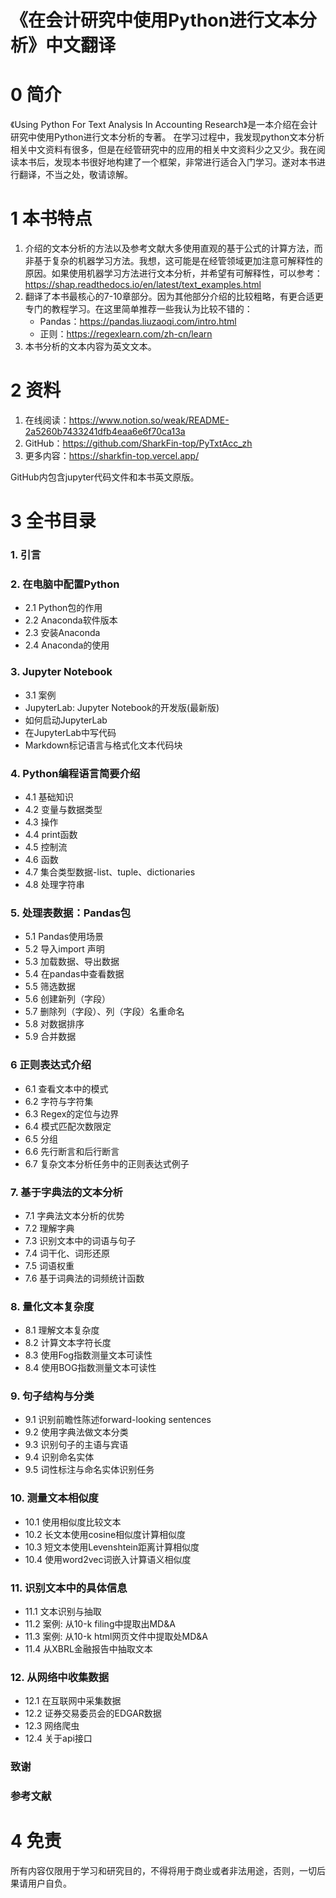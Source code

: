 # 《在会计研究中使用Python进行文本分析》中文翻译

# 0 简介

《Using Python For Text Analysis In Accounting Research》是一本介绍在会计研究中使用Python进行文本分析的专著。
在学习过程中，我发现python文本分析相关中文资料有很多，但是在经管研究中的应用的相关中文资料少之又少。我在阅读本书后，发现本书很好地构建了一个框架，非常进行适合入门学习。遂对本书进行翻译，不当之处，敬请谅解。



# 1 本书特点

1. 介绍的文本分析的方法以及参考文献大多使用直观的基于公式的计算方法，而非基于复杂的机器学习方法。我想，这可能是在经管领域更加注意可解释性的原因。如果使用机器学习方法进行文本分析，并希望有可解释性，可以参考：https://shap.readthedocs.io/en/latest/text_examples.html
2. 翻译了本书最核心的7-10章部分。因为其他部分介绍的比较粗略，有更合适更专门的教程学习。在这里简单推荐一些我认为比较不错的：
   - Pandas：https://pandas.liuzaoqi.com/intro.html
   - 正则：https://regexlearn.com/zh-cn/learn
3. 本书分析的文本内容为英文文本。



# 2 资料

1. 在线阅读：https://www.notion.so/weak/README-2a5260b7433241dfb4eaa6e6f70ca13a
2. GitHub：https://github.com/SharkFin-top/PyTxtAcc_zh
3. 更多内容：https://sharkfin-top.vercel.app/

GitHub内包含jupyter代码文件和本书英文原版。



# 3 全书目录

### 1. 引言

### 2. 在电脑中配置Python

- 2.1 Python包的作用
- 2.2 Anaconda软件版本
- 2.3 安装Anaconda
- 2.4 Anaconda的使用

### 3.  Jupyter Notebook

- 3.1 案例
- JupyterLab: Jupyter Notebook的开发版(最新版)
- 如何启动JupyterLab
- 在JupyterLab中写代码
- Markdown标记语言与格式化文本代码块

### 4. Python编程语言简要介绍

- 4.1 基础知识
- 4.2 变量与数据类型
- 4.3 操作
- 4.4 print函数
- 4.5 控制流
- 4.6 函数
- 4.7 集合类型数据-list、tuple、dictionaries
- 4.8 处理字符串

### 5. 处理表数据：Pandas包

- 5.1 Pandas使用场景
- 5.2 导入import 声明
- 5.3 加载数据、导出数据
- 5.4 在pandas中查看数据
- 5.5 筛选数据
- 5.6 创建新列（字段）
- 5.7 删除列（字段）、列（字段）名重命名
- 5.8 对数据排序
- 5.9 合并数据

### 6 正则表达式介绍

- 6.1 查看文本中的模式
- 6.2 字符与字符集
- 6.3 Regex的定位与边界
- 6.4 模式匹配次数限定
- 6.5 分组
- 6.6 先行断言和后行断言
- 6.7 复杂文本分析任务中的正则表达式例子

### 7. 基于字典法的文本分析

- 7.1 字典法文本分析的优势
- 7.2 理解字典
- 7.3 识别文本中的词语与句子
- 7.4 词干化、词形还原
- 7.5 词语权重
- 7.6 基于词典法的词频统计函数

### 8. 量化文本复杂度

- 8.1 理解文本复杂度
- 8.2 计算文本字符长度
- 8.3 使用Fog指数测量文本可读性
- 8.4 使用BOG指数测量文本可读性

### 9. 句子结构与分类

- 9.1 识别前瞻性陈述forward-looking sentences
- 9.2 使用字典法做文本分类
- 9.3 识别句子的主语与宾语
- 9.4 识别命名实体
- 9.5 词性标注与命名实体识别任务

### 10. 测量文本相似度

- 10.1 使用相似度比较文本
- 10.2 长文本使用cosine相似度计算相似度
- 10.3 短文本使用Levenshtein距离计算相似度
- 10.4 使用word2vec词嵌入计算语义相似度

### 11. 识别文本中的具体信息

- 11.1 文本识别与抽取
- 11.2 案例: 从10-k filing中提取出MD&A
- 11.3 案例: 从10-k html网页文件中提取处MD&A
- 11.4 从XBRL金融报告中抽取文本

### 12. 从网络中收集数据

- 12.1 在互联网中采集数据
- 12.2 证券交易委员会的EDGAR数据
- 12.3 网络爬虫
- 12.4 关于api接口

### 致谢

### 参考文献

# 4 免责
所有内容仅限用于学习和研究目的，不得将用于商业或者非法用途，否则，一切后果请用户自负。
